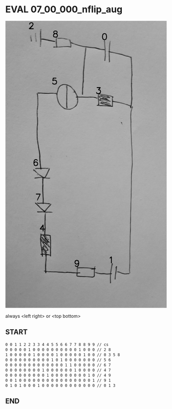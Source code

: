 # EVAL 07_00_000_nflip_aug
![img](07_00_000_nflip_aug_eval_idxs.png)

always \<left right> or \<top bottom>

## START

    0 0 1 1 2 2 3 3 4 4 5 5 6 6 7 7 8 8 9 9 // cs
    0 0 0 0 0 1 0 0 0 0 0 0 0 0 0 0 1 0 0 0 // 2 8
    1 0 0 0 0 0 1 0 0 0 0 1 0 0 0 0 0 1 0 0 // 0 3 5 8
    0 0 0 0 0 0 0 0 0 0 1 0 1 0 0 0 0 0 0 0 // 5 6
    0 0 0 0 0 0 0 0 0 0 0 0 0 1 1 0 0 0 0 0 // 6 7
    0 0 0 0 0 0 0 0 1 0 0 0 0 0 0 1 0 0 0 0 // 4 7
    0 0 0 0 0 0 0 0 0 1 0 0 0 0 0 0 0 0 1 0 // 4 9
    0 0 1 0 0 0 0 0 0 0 0 0 0 0 0 0 0 0 0 1 // 9 1
    0 1 0 1 0 0 0 1 0 0 0 0 0 0 0 0 0 0 0 0 // 0 1 3

## END
